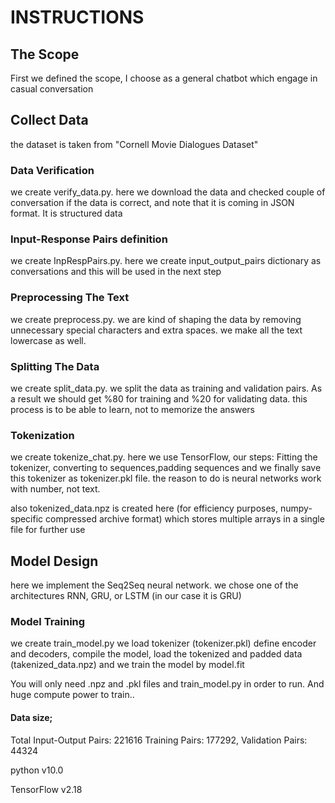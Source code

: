 # INSTRUCTIONS

## The Scope

First we defined the scope, I choose as a general chatbot which engage in casual conversation

## Collect Data

the dataset is taken from "Cornell Movie Dialogues Dataset"

### Data Verification

we create verify_data.py. here we download the data and checked couple of conversation if the data is correct, and note that it is coming in JSON format. It is structured data

### Input-Response Pairs definition

we create InpRespPairs.py. here we create input_output_pairs dictionary as conversations and this will be used in the next step

### Preprocessing The Text

we create preprocess.py. we are kind of shaping the data by removing unnecessary special characters and extra spaces. we make all the text lowercase as well.

### Splitting The Data

we create split_data.py. we split the data as training and validation pairs. As a result we should get %80 for training and %20 for validating data. this process is to be able to learn, not to memorize the answers

### Tokenization

we create tokenize_chat.py. here we use TensorFlow, our steps: Fitting the tokenizer, converting to sequences,padding sequences and we finally save this tokenizer as tokenizer.pkl file. the reason to do is neural networks work with number, not text.

also tokenized_data.npz is created here (for efficiency purposes, numpy-specific compressed archive format) which stores multiple arrays in a single file for further use

## Model Design

here we implement the Seq2Seq neural network. we chose one of the architectures RNN, GRU, or LSTM (in our case it is GRU)

### Model Training

we create train_model.py we load tokenizer (tokenizer.pkl) define encoder and decoders, compile the model, load the tokenized and padded data (takenized_data.npz) and we train the model by model.fit 


You will only need .npz and .pkl files and train_model.py in order to run. And huge compute power to train..

#### Data size; 
Total Input-Output Pairs: 221616
Training Pairs: 177292, Validation Pairs: 44324

python v10.0

TensorFlow v2.18

